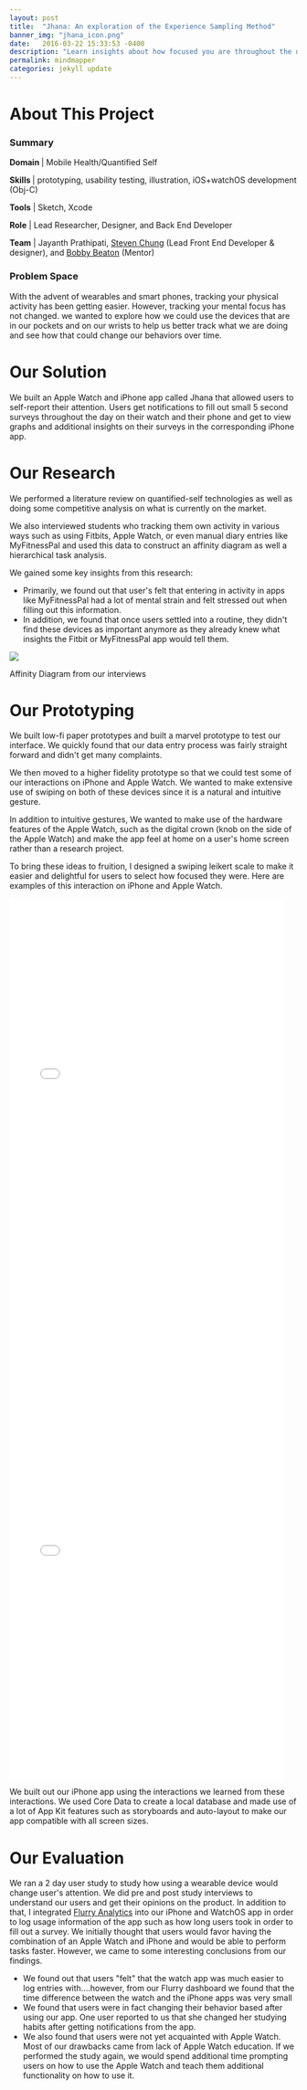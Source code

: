 ```yaml
---
layout: post
title:  "Jhana: An exploration of the Experience Sampling Method"
banner_img: "jhana_icon.png"
date:   2016-03-22 15:33:53 -0400
description: "Learn insights about how focused you are throughout the day."
permalink: mindmapper
categories: jekyll update
---
```


# About This Project

<div class="row" style="margin-left:0px; margin-right:0px;">
	    <div class="col-sm-6">
            <h3> Summary </h3> 
            <p><b>Domain </b>| Mobile Health/Quantified Self </p> 
            <p><b>Skills </b>| prototyping, usability testing, illustration, iOS+watchOS development (Obj-C) </p>
            <p><b>Tools</b> | Sketch, Xcode</p> 
            <p><b>Role</b> | Lead Researcher, Designer, and Back End Developer</p>
            <p><b>Team</b> | Jayanth Prathipati, <a href="http://schung7.github.io">Steven Chung</a> (Lead Front End Developer & designer), and <a href="http://people.cs.vt.edu/rbeaton/">Bobby Beaton</a> (Mentor)  </p> 
          </div>
          <div class="col-sm-6">
          <h3>Problem Space</h3>
          <p>With the advent of wearables and smart phones, tracking your physical activity has been getting easier. However, tracking your mental focus has not changed. we wanted to explore how we could use the devices that are in our pockets and on our wrists to help us better track what we are doing and see how that could change our behaviors over time.</p>
          </div>
</div>


# Our Solution 

We built an Apple Watch and iPhone app called Jhana that allowed users to self-report their attention. Users get notifications to fill out small 5 second surveys throughout the day on their watch and their phone and get to view graphs and additional insights on their surveys in the corresponding iPhone app. 



# Our Research 

<div class="row" style="margin-left:0px; margin-right:0px;">

<div class="col-sm-6">
  <p>
    We performed a literature review on quantified-self technologies as well as doing some competitive analysis on what is currently on the market. 
  </p>
  <p>
    We also interviewed students who tracking them own activity in various ways such as using Fitbits, Apple Watch, or even manual diary entries like MyFitnessPal and used this data to construct an affinity diagram as well a hierarchical task analysis.
  </p>
  <p>
    We gained some key insights from this research: 
  </p>
  <ul>
    <li>
      Primarily, we found out that user's felt that entering in activity in apps like MyFitnessPal had a lot of mental strain and felt stressed out when filling out this information. 
    </li>
    <li>
      In addition, we found that once users settled into a routine, they didn't find these devices as important anymore as they already knew what insights the Fitbit or MyFitnessPal app would tell them.
    </li>
  </ul>
</div>
<div class="col-sm-6">
<img src="/img/affinity_jh.png">
<p id="post-caption">Affinity Diagram from our interviews</p>

</div>


</div>

# Our Prototyping 

We built low-fi paper prototypes and built a marvel prototype to test our interface. We quickly found that our data entry process was fairly straight forward and didn't get many complaints. 

We then moved to a higher fidelity prototype so that we could test some of our interactions on iPhone and Apple Watch. We wanted to make extensive use of swiping on both of these devices since it is a natural and intuitive gesture. 

In addition to intuitive gestures, We wanted to make use of the hardware features of the Apple Watch, such as the digital crown (knob on the side of the Apple Watch) and make the app feel at home on a user's home screen rather than a research project. 

To bring these ideas to fruition, I designed a swiping leikert scale to make it easier and delightful for users to select how focused they were. Here are examples of this interaction on iPhone and Apple Watch. 

<iframe src="//giphy.com/embed/wBHZfKccOgA5q" width="480" height="859" frameBorder="0" class="giphy-embed" allowFullScreen></iframe>

<iframe src="//giphy.com/embed/26FL9ovWI3vCtLU1a" width="480" height="683" frameBorder="0" class="giphy-embed" allowFullScreen></iframe>
<br> 

We built out our iPhone app using the interactions we learned from these interactions. We used Core Data to create a local database and made use of a lot of App Kit features such as storyboards and auto-layout to make our app compatible with all screen sizes. 

# Our Evaluation 

We ran a 2 day user study to study how using a wearable device would change user's attention. We did pre and post study interviews to understand our users and get their opinions on the product. In addition to that, I integrated <a href="https://developer.yahoo.com/analytics/">Flurry Analytics</a>  into our iPhone and WatchOS app in order to log usage information of the app such as how long users took in order to fill out a survey. We initially thought that users would favor having the combination of an Apple Watch and iPhone and would be able to perform tasks faster. However, we came to some interesting conclusions from our findings. 

- We found out that users "felt" that the watch app was much easier to log entries with....however, from our Flurry dashboard we found that the time difference between the watch and the iPhone apps was very small 
- We found that users were in fact changing their behavior based after using our app. One user reported to us that she changed her studying habits after getting notifications from the app. 
- We also found that users were not yet acquainted with Apple Watch. Most of our drawbacks came from lack of Apple Watch education. If we performed the study again, we would spend additional time prompting users on how to use the Apple Watch and teach them additional functionality on how to use it. 


